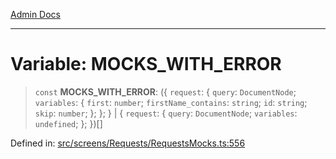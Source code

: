 [Admin Docs](/)

***

# Variable: MOCKS\_WITH\_ERROR

> `const` **MOCKS\_WITH\_ERROR**: (\{ `request`: \{ `query`: `DocumentNode`; `variables`: \{ `first`: `number`; `firstName_contains`: `string`; `id`: `string`; `skip`: `number`; \}; \}; \} \| \{ `request`: \{ `query`: `DocumentNode`; `variables`: `undefined`; \}; \})[]

Defined in: [src/screens/Requests/RequestsMocks.ts:556](https://github.com/gautam-divyanshu/talawa-admin/blob/d5fea688542032271211cd43ee86c7db0866bcc0/src/screens/Requests/RequestsMocks.ts#L556)
